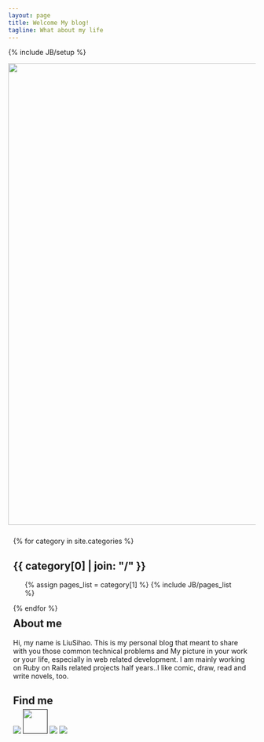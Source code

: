 ```yaml
---
layout: page
title: Welcome My blog!
tagline: What about my life
---
```

{% include JB/setup %}

<style>
	/*.post-content{		
		
	}
	.post{
		height:350px;
		text-overflow: ellipsis;
		overflow:hidden;		
		margin-bottom:35px;		
	}
	.post-content{		
		color:black;
	}
	.post a:hover{
		display: block;
		text-decoration:none;        
	}
	#cover{
        filter:alpha(opacity=70);
        -moz-opacity: 0.7;
        opacity: 0.7;
        background-color:blue;
        z-index:5; 
	}*/
	#cate{
		float: left;
		margin:10px;		
		margin-right:30px;
	}
	#about{
		margin:10px;		
	}
	#social{		
		margin:10px;		
	}
	#social h2{		
		margin-bottom:5px;		
	}
</style>

<a href="/archive.html"><img src="{{ ASSET_PATH }}/dinky/images/index/index.png" width="940px" /></a>

<div id="cate">
{% for category in site.categories %} 
  <h2 id="{{ category[0] }}-ref">{{ category[0] | join: "/" }}</h2>
  <ul>
    {% assign pages_list = category[1] %}  
    {% include JB/pages_list %}
  </ul>
{% endfor %}
</div>
<div id="about">
	<h2>About me</h2>
Hi, my name is LiuSihao. This is my personal blog that meant to share with you those common technical problems and My picture in your work or your life, especially in web related development. I am mainly working on Ruby on Rails related projects half years..I like comic, draw, read and write novels, too.
</div>

<div id="social">
	<h2>Find me</h2>
	<a href=""><img src="{{ ASSET_PATH }}/dinky/images/about/douban.gif"/></a>
	<a href=""><img src="{{ ASSET_PATH }}/dinky/images/about/github.jpg" style= "width:50px;height:50px;"/></a>
	<a href=""><img src="{{ ASSET_PATH }}/dinky/images/about/sinaminiblog.gif"/></a>
	<a href=""><img src="{{ ASSET_PATH }}/dinky/images/about/twitter.gif"/></a>
</div>
<!-- 
<div class="row-fluid">
	
	{% for post in site.posts %}
	 <div class="span5">
			<div class="post" id="no" onmouseover = "$(this).attr('id','cover')" onmouseout ="$(this).attr('id','no')">
				<a href="{{ BASE_PATH }}{{ post.url }}">
			    	{{ post.title }}
			    	<li>{{ post.date | date_to_string }}</li>
			    	<br>
			    	<div class="post-content">{{ post.content }}</div>
			    </a>			    
			</div>
	</div>	
	{% endfor %}
</div> -->